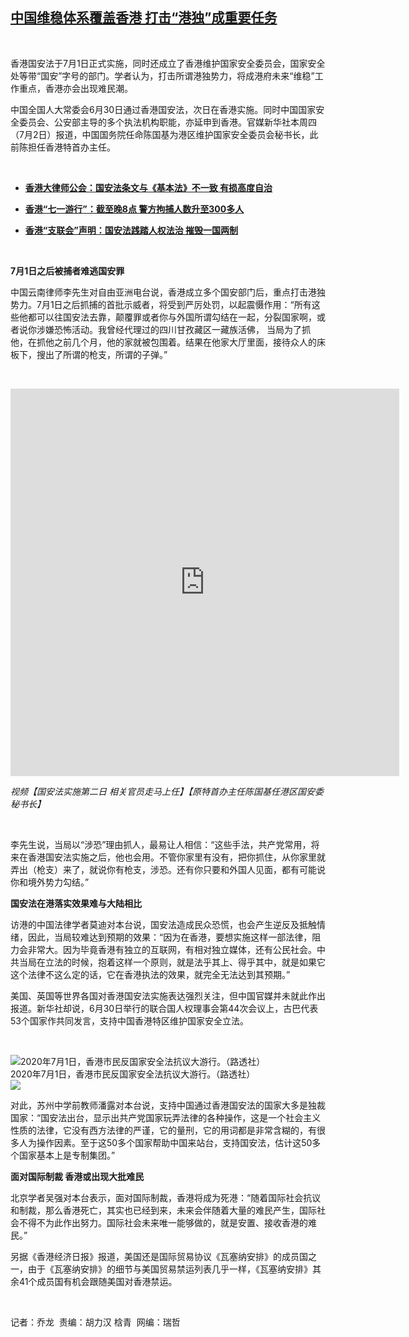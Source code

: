 <!--1593686100000-->
[中国维稳体系覆盖香港  打击“港独”成重要任务](https://www.rfa.org/mandarin/yataibaodao/gangtai/ql-07022020060649.html)
------

<p> </p><p>香港国安法于7月1日正式实施，同时还成立了香港维护国家安全委员会，国家安全处等带“国安”字号的部门。学者认为，打击所谓港独势力，将成港府未来“维稳”工作重点，香港亦会出现难民潮。</p><p>中国全国人大常委会6月30日通过香港国安法，次日在香港实施。同时中国国家安全委员会、公安部主导的多个执法机构职能，亦延申到香港。官媒新华社本周四（7月2日）报道，中国国务院任命陈国基为港区维护国家安全委员会秘书长，此前陈担任香港特首办主任。</p><p> </p><ul><li><b><a class="external-link" href="http://www.rfa.org/mandarin/Xinwen/9-07012020143323.html">香港大律师公会：国安法条文与《基本法》不一致 有损高度自治</a></b></li></ul><ul><li><b><a class="external-link" href="http://www.rfa.org/mandarin/Xinwen/4-07012020090707.html">香港“七一游行”：截至晚8点 警方拘捕人数升至300多人</a></b></li></ul><ul><li><b><a class="external-link" href="http://www.rfa.org/mandarin/Xinwen/3-07012020084001.html">香港“支联会”声明：国安法践踏人权法治 摧毁一国两制 </a></b></li></ul><p> </p><p><b>7月1日之后被捕者难逃国安罪</b></p><p>中国云南律师李先生对自由亚洲电台说，香港成立多个国安部门后，重点打击港独势力。7月1日之后抓捕的首批示威者，将受到严厉处罚，以起震慑作用：“所有这些他都可以往国安法去靠，颠覆罪或者你与外国所谓勾结在一起，分裂国家啊，或者说你涉嫌恐怖活动。我曾经代理过的四川甘孜藏区一藏族活佛， 当局为了抓他，在抓他之前几个月，他的家就被包围着。结果在他家大厅里面，接待众人的床板下，搜出了所谓的枪支，所谓的子弹。”</p><p> </p><p><iframe frameborder="0" height="620" scrolling="no" src="https://www.facebook.com/plugins/video.php?href=https%3A%2F%2Fwww.facebook.com%2FRFAChinese%2Fvideos%2F1945399448925415%2F&amp;show_text=0&amp;width=622" width="622"></iframe></p><p><i>视频【国安法实施第二日  相关官员走马上任】【原特首办主任陈国基任港区国安委秘书长】</i></p><p> </p><p>李先生说，当局以“涉恐”理由抓人，最易让人相信：“这些手法，共产党常用，将来在香港国安法实施之后，他也会用。不管你家里有没有，把你抓住，从你家里就弄出（枪支）来了，就说你有枪支，涉恐。还有你只要和外国人见面，都有可能说你和境外势力勾结。”</p><p><b>国安法在港落实效果难与大陆相比</b></p><p>访港的中国法律学者莫迪对本台说，国安法造成民众恐慌，也会产生逆反及抵触情绪，因此，当局较难达到预期的效果：“因为在香港，要想实施这样一部法律，阻力会非常大。因为毕竟香港有独立的互联网，有相对独立媒体，还有公民社会。中共当局在立法的时候，抱着这样一个原则，就是法乎其上、得乎其中，就是如果它这个法律不这么定的话，它在香港执法的效果，就完全无法达到其预期。”</p><p>美国、英国等世界各国对香港国安法实施表达强烈关注，但中国官媒并未就此作出报道。新华社却说，6月30日举行的联合国人权理事会第44次会议上，古巴代表53个国家作共同发言，支持中国香港特区维护国家安全立法。</p><p> </p><p><div class="image-inline captioned" style="width:1500px;"><div style="width:1500px;"><img alt="2020年7月1日，香港市民反国家安全法抗议大游行。（路透社）" src="https://www.rfa.org/mandarin/yataibaodao/gangtai/ql-07022020060649.html/2020-07-01T160800Z_879846151_RC2GKH9CK4HD_RTRMADP_3_HONGKONG-PROTESTS-ANNIVERSARY.jpg" title="2020年7月1日，香港市民反国家安全法抗议大游行。（路透社）"/></div><div class="image-caption"><span style="width:1500px;">2020年7月1日，香港市民反国家安全法抗议大游行。（路透社）</span><span class="copyright"> </span></div><div id="zoomattribute"><a class="single_image" href="/mandarin/yataibaodao/gangtai/ql-07022020060649.html/2020-07-01T160800Z_879846151_RC2GKH9CK4HD_RTRMADP_3_HONGKONG-PROTESTS-ANNIVERSARY.jpg" title="2020年7月1日，香港市民反国家安全法抗议大游行。（路透社）"><img src="/rfa_resources/graphics/icon-zoom.png"/></a></div></div></p><p>对此，苏州中学前教师潘露对本台说，支持中国通过香港国安法的国家大多是独裁国家：“国安法出台，显示出共产党国家玩弄法律的各种操作，这是一个社会主义性质的法律，它没有西方法律的严谨，它的量刑，它的用词都是非常含糊的，有很多人为操作因素。至于这50多个国家帮助中国来站台，支持国安法，估计这50多个国家基本上是专制集团。”</p><p><b>面对国际制裁 香港或出现大批难民</b></p><p>北京学者吴强对本台表示，面对国际制裁，香港将成为死港：“随着国际社会抗议和制裁，那么香港死亡，其实也已经到来，未来会伴随着大量的难民产生，国际社会不得不为此作出努力。国际社会未来唯一能够做的，就是安置、接收香港的难民。”</p><p>另据《香港经济日报》报道，美国还是国际贸易协议《瓦塞纳安排》的成员国之一，由于《瓦塞纳安排》的细节与美国贸易禁运列表几乎一样，《瓦塞纳安排》其余41个成员国有机会跟随美国对香港禁运。</p><p> </p><p>记者：乔龙  责编：胡力汉 梒青  网编：瑞哲</p>
